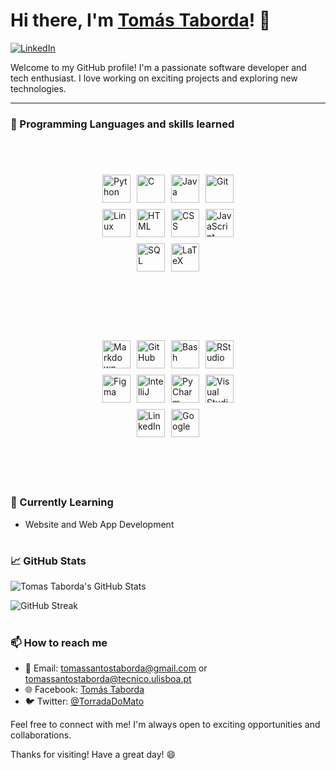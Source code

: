 # Hi there, I'm [Tomás Taborda]()! 👋

[![LinkedIn](https://img.shields.io/badge/LinkedIn-Tomás_Taborda-blue)](https://www.linkedin.com/in/tomás-taborda-a028a8234/)

Welcome to my GitHub profile! I'm a passionate software developer and tech enthusiast. I love working on exciting projects and exploring new technologies.

---

### 🔧 Programming Languages and skills learned

<link rel="stylesheet" href="https://cdn.jsdelivr.net/gh/devicons/devicon@v2.15.1/devicon.min.css">

<div style="display: flex; align: center; justify-content: center; align-items: center; flex-wrap: wrap;">
  <div style="display: flex; justify-content: center; align-items: center; flex-wrap: wrap; width: 50%; padding: 50px;">
    <img alt="Python" style="margin: 5px;" width="45px" src="https://cdn.jsdelivr.net/gh/devicons/devicon/icons/python/python-plain.svg" />
    <img alt="C" style="margin: 5px;" width="45px" src="https://cdn.jsdelivr.net/gh/devicons/devicon/icons/c/c-original.svg" />
    <img alt="Java" style="margin: 5px;" width="45px" src="https://cdn.jsdelivr.net/gh/devicons/devicon/icons/java/java-original.svg"/>
    <img alt="Git" style="margin: 5px;" width="45px" src="https://cdn.jsdelivr.net/gh/devicons/devicon/icons/git/git-original.svg" />
    <img alt="Linux" style="margin: 5px;" width="45px" src="https://cdn.jsdelivr.net/gh/devicons/devicon/icons/linux/linux-original.svg" />
    <img alt="HTML" style="margin: 5px;" width="45px" src="https://cdn.jsdelivr.net/gh/devicons/devicon/icons/html5/html5-plain.svg" />
    <img alt="CSS" style="margin: 5px;" width="45px" src="https://cdn.jsdelivr.net/gh/devicons/devicon/icons/css3/css3-plain.svg" />
    <img alt="JavaScript" style="margin: 5px;" width="45px" src="https://cdn.jsdelivr.net/gh/devicons/devicon/icons/javascript/javascript-plain.svg" />
    <img alt="SQL" style="margin: 5px;" width="45px" src="https://cdn.jsdelivr.net/gh/devicons/devicon/icons/postgresql/postgresql-original.svg" />
    <img alt="LaTeX" style="margin: 5px;" width="45px" src="https://cdn.jsdelivr.net/gh/devicons/devicon/icons/latex/latex-original.svg" />
  </div>
  <div style="display: flex; justify-content: center; align-items: center; flex-wrap: wrap; width: 50%; padding: 50px;">
    <img alt="Markdown" style="margin: 5px;" width="45px" src="https://cdn.jsdelivr.net/gh/devicons/devicon/icons/markdown/markdown-original.svg" />
    <img alt="GitHub" style="margin: 5px;" width="45px" src="https://cdn.jsdelivr.net/gh/devicons/devicon/icons/github/github-original.svg" />
    <img alt="Bash" style="margin: 5px;" width="45px" src="https://cdn.jsdelivr.net/gh/devicons/devicon/icons/bash/bash-original.svg" />
    <img alt="RStudio" style="margin: 5px;" width="45px" src="https://cdn.jsdelivr.net/gh/devicons/devicon/icons/rstudio/rstudio-original.svg" />
    <img alt="Figma" style="margin: 5px;" width="45px" src="https://cdn.jsdelivr.net/gh/devicons/devicon/icons/figma/figma-original.svg" />
    <img alt="IntelliJ" style="margin: 5px;"width="45px" src="https://cdn.jsdelivr.net/gh/devicons/devicon/icons/intellij/intellij-original.svg" />
    <img alt="PyCharm" style="margin: 5px;" width="45px" src="https://cdn.jsdelivr.net/gh/devicons/devicon/icons/pycharm/pycharm-original.svg" />
    <img alt="Visual Studio Code" style="margin: 5px;" width="45px" src="https://cdn.jsdelivr.net/gh/devicons/devicon/icons/visualstudio/visualstudio-plain.svg" />
    <img alt="LinkedIn" style="margin: 5px;" width="45px" src="https://cdn.jsdelivr.net/gh/devicons/devicon/icons/linkedin/linkedin-original.svg" />
    <img alt="Google" style="margin: 5px;" width="45px" src="https://cdn.jsdelivr.net/gh/devicons/devicon/icons/google/google-original.svg" />
  </div>
</div>

#

### 🌱 Currently Learning

- Website and Web App Development

#

### 📈 GitHub Stats

![Tomas Taborda's GitHub Stats](https://github-readme-stats.vercel.app/api?username=thomastabs&show_icons=true&theme=gruvbox)

![GitHub Streak](https://streak-stats.demolab.com?user=thomastabs&theme=gruvbox&border_radius=4.5)

#

### 📫 How to reach me

- 📧 Email: tomassantostaborda@gmail.com or tomassantostaborda@tecnico.ulisboa.pt
- 🌐 Facebook: [Tomás Taborda](https://www.facebook.com/profile.php?id=100007571926646/)
- 🐦 Twitter: [@TorradaDoMato](https://twitter.com/TorradaDoMato)

Feel free to connect with me! I'm always open to exciting opportunities and collaborations.

Thanks for visiting! Have a great day! 😄
